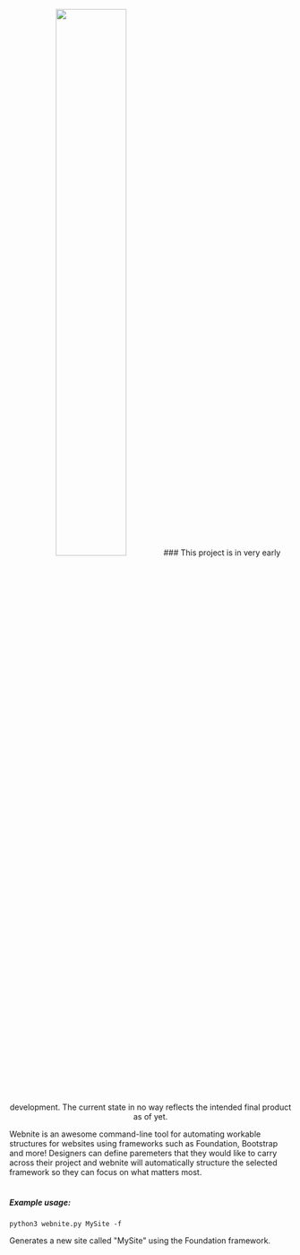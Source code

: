 <p align="center"><img src="https://raw.github.com/averyre/webnite/master/logo.png" width="50%" height="50%" /></a>
### This project is in very early development. The current state in no way reflects the intended final product as of yet.

Webnite is an awesome command-line tool for automating workable structures for websites using frameworks such as Foundation, Bootstrap and more! Designers can define paremeters that they would like to carry across their project and webnite will automatically structure the selected framework so they can focus on what matters most.
<br>
<br>
##### Example usage:
```python3 webnite.py MySite -f```

Generates a new site called "MySite" using the Foundation framework.
